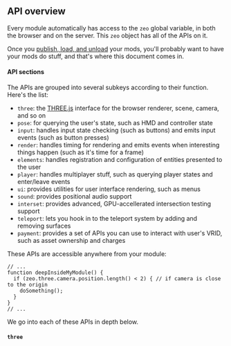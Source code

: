## API overview

Every module automatically has access to the `zeo` global variable, in both the browser and on the server. This `zeo` object has all of the APIs on it.

Once you [publish, load, and unload](/docs/mods-spec) your mods, you'll probably want to have your mods do stuff, and that's where this document comes in.

#### API sections

The APIs are grouped into several subkeys according to their function. Here's the list:

- `three`: the [THREE.js](https://threejs.org/) interface for the browser renderer, scene, camera, and so on
- `pose`: for querying the user's state, such as HMD and controller state
- `input`: handles input state checking (such as buttons) and emits input events (such as button presses)
- `render`: handles timing for rendering and emits events when interesting things happen (such as it's time for a frame)
- `elements`: handles registration and configuration of entities presented to the user
- `player`: handles multiplayer stuff, such as querying player states and enter/leave events
- `ui`: provides utilities for user interface rendering, such as menus
- `sound`: provides positional audio support
- `interset`: provides advanced, GPU-accellerated intersection testing support
- `teleport`: lets you hook in to the teleport system by adding and removing surfaces
- `payment`: provides a set of APIs you can use to interact with user's VRID, such as asset ownership and charges

These APIs are accessible anywhere from your module:

```
// ...
function deepInsideMyModule() {
  if (zeo.three.camera.position.length() < 2) { // if camera is close to the origin
    doSomething();
  }
}
// ...
```

We go into each of these APIs in depth below.

#### `three`



